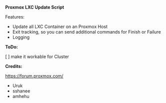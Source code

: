 **Proxmox LXC Update Script**

Features:
- Update all LXC Container on an Proxmox Host
- Exit tracking, so you can send additional commands for Finish or Failure 
- Logging

**ToDo:**

[ ] make it workable for Cluster

**Credits:**

https://forum.proxmox.com/
- Uruk
- sshanee
- amhehu

